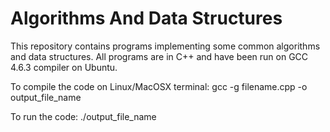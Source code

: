 Algorithms And Data Structures
===============================

This repository contains programs implementing some common algorithms and data structures.
All programs are in C++ and have been run on GCC 4.6.3 compiler on Ubuntu.

To compile the code on Linux/MacOSX terminal:
	gcc -g filename.cpp -o output_file_name

To run the code:
	./output_file_name
	
